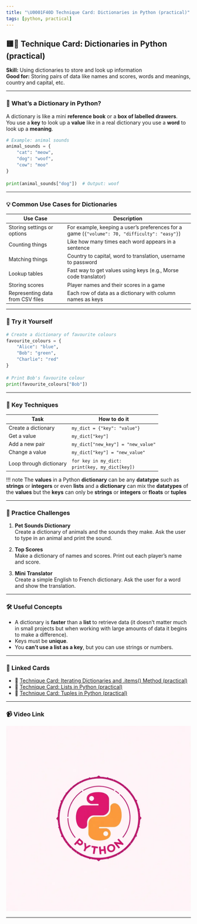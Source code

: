 ```yaml
---
title: "\U0001F40D Technique Card: Dictionaries in Python (practical)"
tags: [python, practical]
---
```


## 🟨🐍 **Technique Card: Dictionaries in Python (practical)**

**Skill:** Using dictionaries to store and look up information  
**Good for:** Storing pairs of data like names and scores, words and meanings, country and capital, etc.

---

### 🧠 What’s a Dictionary in Python?

A dictionary is like a mini **reference book** or a **box of labelled drawers**.  
You use a **key** to look up a **value** like in a real dictionary you use a **word** to look up a **meaning**.

```python
# Example: animal sounds
animal_sounds = {
    "cat": "meow",
    "dog": "woof",
    "cow": "moo"
}

print(animal_sounds["dog"])  # Output: woof
```

---

### 💡 Common Use Cases for Dictionaries

| Use Case                         | Description                                                                                   |
| -------------------------------- | --------------------------------------------------------------------------------------------- |
| Storing settings or options      | For example, keeping a user’s preferences for a game (`{"volume": 70, "difficulty": "easy"}`) |
| Counting things                  | Like how many times each word appears in a sentence                                           |
| Matching things                  | Country to capital, word to translation, username to password                                 |
| Lookup tables                    | Fast way to get values using keys (e.g., Morse code translator)                               |
| Storing scores                   | Player names and their scores in a game                                                       |
| Representing data from CSV files | Each row of data as a dictionary with column names as keys                                    |

---

### 🧪 Try it Yourself

```python
# Create a dictionary of favourite colours
favourite_colours = {
    "Alice": "blue",
    "Bob": "green",
    "Charlie": "red"
}

# Print Bob's favourite colour
print(favourite_colours["Bob"])
```

---

### 🧱 Key Techniques

| Task                    | How to do it                                          |
| ----------------------- | ----------------------------------------------------- |
| Create a dictionary     | `my_dict = {"key": "value"}`                          |
| Get a value             | `my_dict["key"]`                                      |
| Add a new pair          | `my_dict["new_key"] = "new_value"`                    |
| Change a value          | `my_dict["key"] = "new_value"`                        |
| Loop through dictionary | `for key in my_dict:` <br> `print(key, my_dict[key])` |

!!! note
The **values** in a Python **dictionary** can be any **datatype** such as **strings** or **integers** or even **lists** and a **dictionary** can mix the **datatypes** of the **values** but the **keys** can only be **strings** or **integers** or **floats** or **tuples**

---

### 🎯 Practice Challenges

1. **Pet Sounds Dictionary**  
   Create a dictionary of animals and the sounds they make. Ask the user to type in an animal and print the sound.

2. **Top Scores**  
   Make a dictionary of names and scores. Print out each player’s name and score.

3. **Mini Translator**  
   Create a simple English to French dictionary. Ask the user for a word and show the translation.

---

### 🛠️ Useful Concepts

- A dictionary is **faster** than a **list** to retrieve data (it doesn’t matter much in small projects but when working with large amounts of data it begins to make a difference).
- Keys must be **unique**.
- You **can’t use a list as a key**, but you can use strings or numbers.

---

### 🔗 Linked Cards

- 🐍 [Technique Card: Iterating Dictionaries and .items() Method (practical)]()
- 🐍 [Technique Card: Lists in Python (practical)](lists-python-practical.md)
- 🐍 [Technique Card: Tuples in Python (practical)](tuples.md)

---

### 📹 Video Link

[![Watch the video](../python.png)](dict-python.mp4)

---
